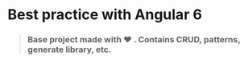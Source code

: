 # Best practice with Angular 6
> ### Base project made with :heart: . Contains CRUD, patterns, generate library, etc.